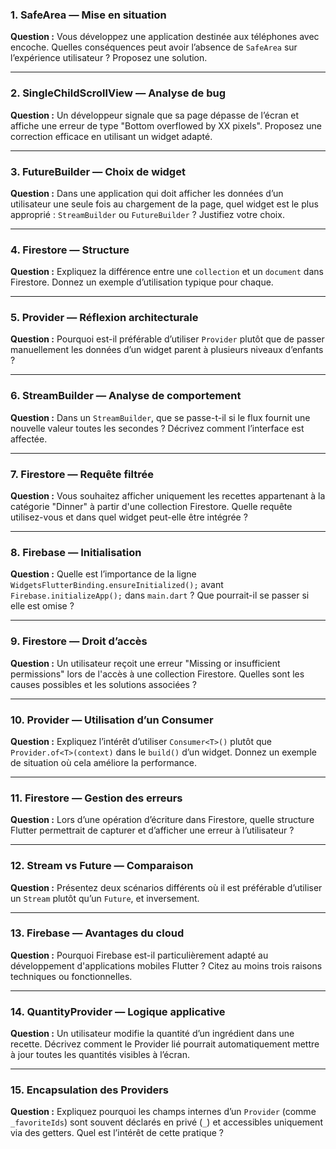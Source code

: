 ### **1. SafeArea — Mise en situation**

**Question :**
Vous développez une application destinée aux téléphones avec encoche. Quelles conséquences peut avoir l’absence de `SafeArea` sur l’expérience utilisateur ? Proposez une solution.

---

### **2. SingleChildScrollView — Analyse de bug**

**Question :**
Un développeur signale que sa page dépasse de l’écran et affiche une erreur de type "Bottom overflowed by XX pixels".
Proposez une correction efficace en utilisant un widget adapté.

---

### **3. FutureBuilder — Choix de widget**

**Question :**
Dans une application qui doit afficher les données d’un utilisateur une seule fois au chargement de la page, quel widget est le plus approprié : `StreamBuilder` ou `FutureBuilder` ? Justifiez votre choix.

---

### **4. Firestore — Structure**

**Question :**
Expliquez la différence entre une `collection` et un `document` dans Firestore. Donnez un exemple d’utilisation typique pour chaque.

---

### **5. Provider — Réflexion architecturale**

**Question :**
Pourquoi est-il préférable d’utiliser `Provider` plutôt que de passer manuellement les données d’un widget parent à plusieurs niveaux d’enfants ?

---

### **6. StreamBuilder — Analyse de comportement**

**Question :**
Dans un `StreamBuilder`, que se passe-t-il si le flux fournit une nouvelle valeur toutes les secondes ? Décrivez comment l’interface est affectée.

---

### **7. Firestore — Requête filtrée**

**Question :**
Vous souhaitez afficher uniquement les recettes appartenant à la catégorie "Dinner" à partir d'une collection Firestore. Quelle requête utilisez-vous et dans quel widget peut-elle être intégrée ?

---

### **8. Firebase — Initialisation**

**Question :**
Quelle est l’importance de la ligne `WidgetsFlutterBinding.ensureInitialized();` avant `Firebase.initializeApp();` dans `main.dart` ? Que pourrait-il se passer si elle est omise ?

---

### **9. Firestore — Droit d’accès**

**Question :**
Un utilisateur reçoit une erreur "Missing or insufficient permissions" lors de l'accès à une collection Firestore. Quelles sont les causes possibles et les solutions associées ?

---

### **10. Provider — Utilisation d’un Consumer**

**Question :**
Expliquez l’intérêt d’utiliser `Consumer<T>()` plutôt que `Provider.of<T>(context)` dans le `build()` d’un widget. Donnez un exemple de situation où cela améliore la performance.

---

### **11. Firestore — Gestion des erreurs**

**Question :**
Lors d’une opération d’écriture dans Firestore, quelle structure Flutter permettrait de capturer et d’afficher une erreur à l’utilisateur ?

---

### **12. Stream vs Future — Comparaison**

**Question :**
Présentez deux scénarios différents où il est préférable d’utiliser un `Stream` plutôt qu’un `Future`, et inversement.

---

### **13. Firebase — Avantages du cloud**

**Question :**
Pourquoi Firebase est-il particulièrement adapté au développement d'applications mobiles Flutter ? Citez au moins trois raisons techniques ou fonctionnelles.

---

### **14. QuantityProvider — Logique applicative**

**Question :**
Un utilisateur modifie la quantité d’un ingrédient dans une recette. Décrivez comment le Provider lié pourrait automatiquement mettre à jour toutes les quantités visibles à l’écran.

---

### **15. Encapsulation des Providers**

**Question :**
Expliquez pourquoi les champs internes d’un `Provider` (comme `_favoriteIds`) sont souvent déclarés en privé (`_`) et accessibles uniquement via des getters. Quel est l’intérêt de cette pratique ?


